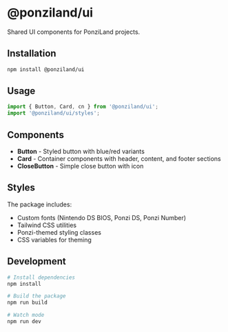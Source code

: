 # @ponziland/ui

Shared UI components for PonziLand projects.

## Installation

```bash
npm install @ponziland/ui
```

## Usage

```typescript
import { Button, Card, cn } from '@ponziland/ui';
import '@ponziland/ui/styles';
```

## Components

- **Button** - Styled button with blue/red variants
- **Card** - Container components with header, content, and footer sections
- **CloseButton** - Simple close button with icon

## Styles

The package includes:

- Custom fonts (Nintendo DS BIOS, Ponzi DS, Ponzi Number)
- Tailwind CSS utilities
- Ponzi-themed styling classes
- CSS variables for theming

## Development

```bash
# Install dependencies
npm install

# Build the package
npm run build

# Watch mode
npm run dev
```
